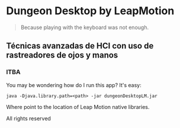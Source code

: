 # Dungeon Desktop by LeapMotion #
> Because playing with the keyboard was not enough.
## Técnicas avanzadas de HCI con uso de rastreadores de ojos y manos ##
### ITBA ###

You may be wondering how do I run this app?
It's easy:

```
java -Djava.library.path=<path> -jar dungeonDesktopLM.jar
```
Where <path> point to the location of Leap Motion native libraries.

All rights reserved
